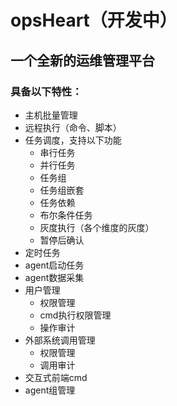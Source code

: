 # opsHeart（开发中）

## 一个全新的运维管理平台
### 具备以下特性：
+ 主机批量管理
+ 远程执行（命令、脚本）
+ 任务调度，支持以下功能
    - 串行任务
    - 并行任务
    - 任务组
    - 任务组嵌套
    - 任务依赖
    - 布尔条件任务
    - 灰度执行（各个维度的灰度）
    - 暂停后确认
+ 定时任务
+ agent启动任务
+ agent数据采集
+ 用户管理
    - 权限管理
    - cmd执行权限管理
    - 操作审计
+ 外部系统调用管理
    - 权限管理
    - 调用审计
+ 交互式前端cmd
+ agent组管理
